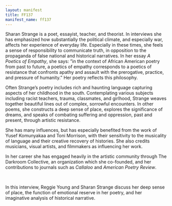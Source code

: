 ```yaml
---
layout: manifest
title: FF137
manifest_name: ff137
---
```

<!DOCTYPE html>
<head>
  <link rel='stylesheet' href='stylesheet.css'/>
</head>

<p>Sharan Strange is a poet, essayist, teacher, and theorist. In interviews she has emphasized how substantially the political climate, and especially war, affects her experience of everyday life. Especially in these times, she feels a sense of responsibility to communicate truth, in opposition to the propaganda of false national and historical narratives. In her essay <i>A Poetics of Empathy</i>, she says: ”in the context of African American poetry from past to future, a poetics of empathy corresponds to a poetics of resistance that confronts apathy and assault with the prerogative, practice, and pressure of humanity.” Her poetry reflects this philosophy.</p>
    <p>Often Strange’s poetry includes rich and haunting language capturing aspects of her childhood in the south. Contemplating various subjects including racist teachers, trauma, classmates, and girlhood, Strange weaves together beautiful lines out of complex, sorrowful encounters. In other poems, she constructs a deep sense of place, explores the significance of dreams, and speaks of combating suffering and oppression, past and present, through artistic resistance.</p>
    <p>She has many influences, but has especially benefited from the work of Yusef Komunyakaa and Toni Morrison, with their sensitivity to the musicality of language and their creative recovery of histories. She also credits musicians, visual artists, and filmmakers as influencing her work.</p>
    <p>In her career she has engaged heavily in the artistic community through The Darkroom Collective, an organization which she co-founded, and her contributions to journals such as <i>Callaloo</i> and <i>American Poetry Review</i>. </p>
<br>
<p>In this interview, Reggie Young and Sharan Strange discuss her deep sense of place, the function of emotional reserve in her poetry, and her imaginative analysis of historical narrative.</p>
